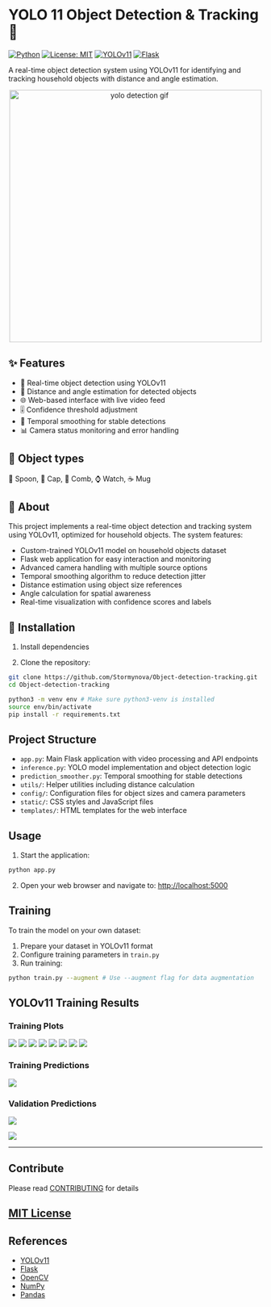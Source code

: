 # YOLO 11 Object Detection & Tracking 🎯
[![Python](https://img.shields.io/badge/python-v3.8+-blue.svg)](https://www.python.org/)
[![License: MIT](https://img.shields.io/badge/License-MIT-yellow.svg)](https://opensource.org/licenses/MIT)
[![YOLOv11](https://img.shields.io/badge/YOLO-v11-darkgreen.svg)](https://github.com/ultralytics/ultralytics)
[![Flask](https://img.shields.io/badge/flask-%23000.svg?logo=flask&logoColor=white)](https://flask.palletsprojects.com/)

A real-time object detection system using YOLOv11 for identifying and tracking household objects with distance and angle estimation.

<center><img src="./assets/cover.gif" alt="yolo detection gif" width="500"></center>

## ✨ Features

- 🎥 Real-time object detection using YOLOv11
- 📏 Distance and angle estimation for detected objects  
- 🌐 Web-based interface with live video feed
- 🎚️ Confidence threshold adjustment
- 🔄 Temporal smoothing for stable detections
- 📊 Camera status monitoring and error handling

## 🎯 Object types
🥄 Spoon, 🧢 Cap, 📏 Comb, ⌚ Watch, ☕ Mug

## 📖 About
This project implements a real-time object detection and tracking system using YOLOv11, optimized for household objects. The system features:

- Custom-trained YOLOv11 model on household objects dataset
- Flask web application for easy interaction and monitoring
- Advanced camera handling with multiple source options
- Temporal smoothing algorithm to reduce detection jitter
- Distance estimation using object size references
- Angle calculation for spatial awareness
- Real-time visualization with confidence scores and labels

## 🚀 Installation

1. Install dependencies
 
2. Clone the repository: 
```bash
git clone https://github.com/Stormynova/Object-detection-tracking.git
cd Object-detection-tracking

python3 -m venv env # Make sure python3-venv is installed
source env/bin/activate
pip install -r requirements.txt
```

## Project Structure

- `app.py`: Main Flask application with video processing and API endpoints
- `inference.py`: YOLO model implementation and object detection logic
- `prediction_smoother.py`: Temporal smoothing for stable detections
- `utils/`: Helper utilities including distance calculation
- `config/`: Configuration files for object sizes and camera parameters
- `static/`: CSS styles and JavaScript files
- `templates/`: HTML templates for the web interface

## Usage
1. Start the application:
```bash 
python app.py
```

2. Open your web browser and navigate to:
[http://localhost:5000](http://localhost:5000)

## Training

To train the model on your own dataset:

1. Prepare your dataset in YOLOv11 format
2. Configure training parameters in `train.py`
3. Run training:

```bash
python train.py --augment # Use --augment flag for data augmentation
```

## YOLOv11 Training Results
### Training Plots
![](./runs/detect/household_objects-batch32-v11-alldata_e200/results.png)
![](./runs/detect/household_objects-batch32-v11-alldata_e200/confusion_matrix_normalized.png)
![](./runs/detect/household_objects-batch32-v11-alldata_e200/labels.jpg)
![](./runs/detect/household_objects-batch32-v11-alldata_e200/labels_correlogram.jpg)
![](./runs/detect/household_objects-batch32-v11-alldata_e200/F1_curve.png)
![](./runs/detect/household_objects-batch32-v11-alldata_e200/P_curve.png)
![](./runs/detect/household_objects-batch32-v11-alldata_e200/R_curve.png)
![](./runs/detect/household_objects-batch32-v11-alldata_e200/PR_curve.png)

### Training Predictions
![](./runs/detect/household_objects-batch32-v11-alldata_e200/train_batch0.jpg)

### Validation Predictions
![](./runs/detect/household_objects-batch32-v11-alldata_e200/val_batch1_pred.jpg)

![](./runs/detect/household_objects-batch32-v11-alldata_e200/val_batch0_pred.jpg)

---
## Contribute
Please read [CONTRIBUTING](./CONTRIBUTING) for details
## [MIT License](./LICENSE)

## References
- [YOLOv11](https://github.com/ultralytics/yolov5)
- [Flask](https://flask.palletsprojects.com/)
- [OpenCV](https://opencv.org/)
- [NumPy](https://numpy.org/)
- [Pandas](https://pandas.pydata.org/)
